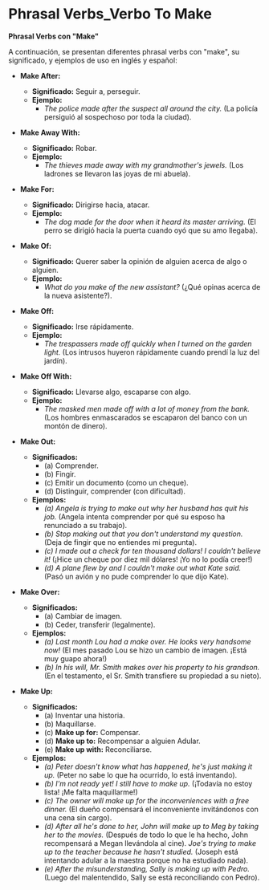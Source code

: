 # Phrasal Verbs_Verbo To Make



**Phrasal Verbs con "Make"**

A continuación, se presentan diferentes phrasal verbs con "make", su significado, y ejemplos de uso en inglés y español:

*   **Make After:**
    *   **Significado:** Seguir a, perseguir.
    *   **Ejemplo:**
        *   *The police made after the suspect all around the city.* (La policía persiguió al sospechoso por toda la ciudad).

*   **Make Away With:**
    *   **Significado:** Robar.
    *   **Ejemplo:**
        *   *The thieves made away with my grandmother's jewels.* (Los ladrones se llevaron las joyas de mi abuela).

*   **Make For:**
    *   **Significado:** Dirigirse hacia, atacar.
    *   **Ejemplo:**
        *   *The dog made for the door when it heard its master arriving.* (El perro se dirigió hacia la puerta cuando oyó que su amo llegaba).

*   **Make Of:**
    *   **Significado:** Querer saber la opinión de alguien acerca de algo o alguien.
    *   **Ejemplo:**
        *   *What do you make of the new assistant?* (¿Qué opinas acerca de la nueva asistente?).

*   **Make Off:**
    *   **Significado:** Irse rápidamente.
    *   **Ejemplo:**
        *   *The trespassers made off quickly when I turned on the garden light.* (Los intrusos huyeron rápidamente cuando prendí la luz del jardín).

*   **Make Off With:**
    *   **Significado:** Llevarse algo, escaparse con algo.
    *   **Ejemplo:**
        *   *The masked men made off with a lot of money from the bank.* (Los hombres enmascarados se escaparon del banco con un montón de dinero).

*   **Make Out:**
    *   **Significados:**
        *   (a) Comprender.
        *   (b) Fingir.
        *   (c) Emitir un documento (como un cheque).
        *   (d) Distinguir, comprender (con dificultad).
    *   **Ejemplos:**
        *   *(a) Angela is trying to make out why her husband has quit his job.* (Angela intenta comprender por qué su esposo ha renunciado a su trabajo).
        *   *(b) Stop making out that you don't understand my question.* (Deja de fingir que no entiendes mi pregunta).
        *   *(c) I made out a check for ten thousand dollars! I couldn't believe it!* (¡Hice un cheque por diez mil dólares! ¡Yo no lo podía creer!)
        *   *(d) A plane flew by and I couldn't make out what Kate said.* (Pasó un avión y no pude comprender lo que dijo Kate).

*   **Make Over:**
    *   **Significados:**
        *   (a) Cambiar de imagen.
        *   (b) Ceder, transferir (legalmente).
    *   **Ejemplos:**
        *   *(a) Last month Lou had a make over. He looks very handsome now!* (El mes pasado Lou se hizo un cambio de imagen. ¡Está muy guapo ahora!)
        *   *(b) In his will, Mr. Smith makes over his property to his grandson.* (En el testamento, el Sr. Smith transfiere su propiedad a su nieto).

*   **Make Up:**
    *   **Significados:**
        *   (a) Inventar una historia.
        *   (b) Maquillarse.
        *   (c) **Make up for:** Compensar.
        *   (d) **Make up to:** Recompensar a alguien   Adular.
        *   (e) **Make up with:** Reconciliarse.
    *   **Ejemplos:**
        *   *(a) Peter doesn't know what has happened, he's just making it up.* (Peter no sabe lo que ha ocurrido, lo está inventando).
        *   *(b) I'm not ready yet! I still have to make up.* (¡Todavía no estoy lista! ¡Me falta maquillarme!)
        *   *(c) The owner will make up for the inconveniences with a free dinner.* (El dueño compensará el inconveniente invitándonos con una cena sin cargo).
        *   *(d) After all he's done to her, John will make up to Meg by taking her to the movies.* (Después de todo lo que le ha hecho, John recompensará a Megan llevándola al cine).  *Joe's trying to make up to the teacher because he hasn't studied.* (Joseph está intentando adular a la maestra porque no ha estudiado nada).
        *   *(e) After the misunderstanding, Sally is making up with Pedro.* (Luego del malentendido, Sally se está reconciliando con Pedro).
